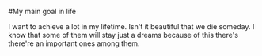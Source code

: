 #My main goal in life

I want to achieve a lot in my lifetime. Isn't it beautiful that we die someday. I know that
some of them will stay just a dreams because of this there's there're an important ones 
among them. 

